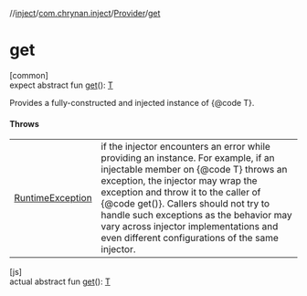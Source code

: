 //[inject](../../../index.md)/[com.chrynan.inject](../index.md)/[Provider](index.md)/[get](get.md)

# get

[common]\
expect abstract fun [get](get.md)(): [T](index.md)

Provides a fully-constructed and injected instance of {@code T}.

#### Throws

| | |
|---|---|
| [RuntimeException](https://kotlinlang.org/api/latest/jvm/stdlib/kotlin/-runtime-exception/index.html) | if the injector encounters an error while providing an instance. For example, if an injectable member on {@code T} throws an exception, the injector may wrap the exception and throw it to the caller of {@code get()}. Callers should not try to handle such exceptions as the behavior may vary across injector implementations and even different configurations of the same injector. |

[js]\
actual abstract fun [get](get.md)(): [T](index.md)
